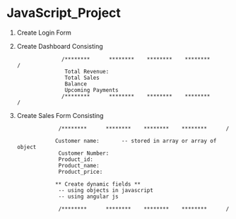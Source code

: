 # JavaScript_Project
1. Create Login Form
2. Create Dashboard Consisting 

                     /********      ********    ********    ********      /    
                      Total Revenue:
                      Total Sales
                      Balance
                      Upcoming Payments
                     /********      ********    ********    ********      /    
 
 3. Create Sales Form Consisting 
 
                     /********      ********    ********    ********      /    
                    
                    Customer name:       -- stored in array or array of object
                     Customer Number:
                     Product_id:
                     Product_name:
                     Product_price:
                     
                    ** Create dynamic fields **
                     -- using objects in javascript
                     -- using angular js
 
                     /********      ********    ********    ********      /     
              
